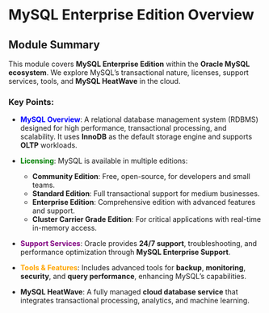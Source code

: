 # MySQL Enterprise Edition Overview

## Module Summary

This module covers **MySQL Enterprise Edition** within the **Oracle MySQL ecosystem**. We explore MySQL’s transactional nature, licenses, support services, tools, and **MySQL HeatWave** in the cloud.

### Key Points:
- <span style="color:blue">**MySQL Overview**</span>: A relational database management system (RDBMS) designed for high performance, transactional processing, and scalability. It uses **InnoDB** as the default storage engine and supports **OLTP** workloads.
- <span style="color:green">**Licensing**</span>: MySQL is available in multiple editions:
  - **Community Edition**: Free, open-source, for developers and small teams.
  - **Standard Edition**: Full transactional support for medium businesses.
  - **Enterprise Edition**: Comprehensive edition with advanced features and support.
  - **Cluster Carrier Grade Edition**: For critical applications with real-time in-memory access.
  
- <span style="color:purple">**Support Services**</span>: Oracle provides **24/7 support**, troubleshooting, and performance optimization through **MySQL Enterprise Support**.
- <span style="color:orange">**Tools & Features**</span>: Includes advanced tools for **backup**, **monitoring**, **security**, and **query performance**, enhancing MySQL’s capabilities.
- **MySQL HeatWave**: A fully managed **cloud database service** that integrates transactional processing, analytics, and machine learning.
